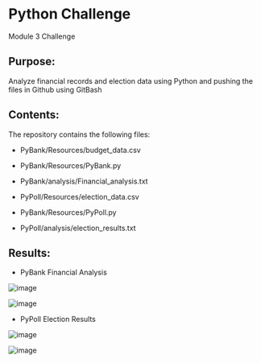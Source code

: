 # Python Challenge
Module 3 Challenge

## Purpose:
Analyze financial records and election data using Python and pushing the files in Github using GitBash

## Contents:
The repository contains the following files:
- PyBank/Resources/budget_data.csv
- PyBank/Resources/PyBank.py
- PyBank/analysis/Financial_analysis.txt

- PyPoll/Resources/election_data.csv
- PyBank/Resources/PyPoll.py
- PyPoll/analysis/election_results.txt

## Results:

- PyBank Financial Analysis

![image](https://github.com/JasmineBamba/python-challenge/assets/135666038/cebcf2bc-0c49-48ec-8a62-5e11f3987612)

![image](https://github.com/JasmineBamba/python-challenge/assets/135666038/d9c35afb-dd97-4ca0-bea4-b9c233119fc7)

- PyPoll Election Results

![image](https://github.com/JasmineBamba/python-challenge/assets/135666038/4ca88b1c-0d63-4b1c-b5e5-f84cdd49aff0)

![image](https://github.com/JasmineBamba/python-challenge/assets/135666038/2fed037e-6f42-4531-8743-caa3295b4c9c)
